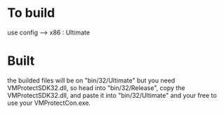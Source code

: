 # To build
use config --> x86 : Ultimate
# Built
the builded files will be on "bin/32/Ultimate"
but you need VMProtectSDK32.dll, so head into "bin/32/Release", copy the VMProtectSDK32.dll, and paste it into "bin/32/Ultimate" and your free to use your VMProtectCon.exe.
